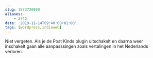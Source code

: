 ```yaml
---
slug: 1573720800
aliases: 
    - 3745
date: '2019-11-14T09:40:00+01:00'
tags: [wordpress,indieweb]
---
```

Niet vergeten. Als je de Post Kinds plugin uitschakelt en daarna weer inschakelt gaan alle aanpasssingen zoals vertalingen in het Nederlands verloren. 
